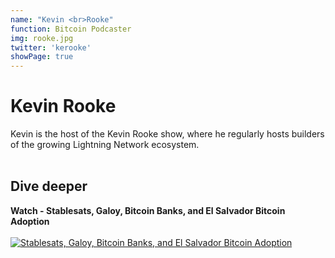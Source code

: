 ```yaml
---
name: "Kevin <br>Rooke"
function: Bitcoin Podcaster
img: rooke.jpg
twitter: 'kerooke'
showPage: true
---
```


# Kevin Rooke
 
Kevin is the host of the Kevin Rooke show, where he regularly hosts builders of the growing Lightning Network ecosystem.
<br><br>

## Dive deeper


<div class="grid grid-cols-2 gap-5">
<div class="p-3 my-2">

**Watch - Stablesats, Galoy, Bitcoin Banks, and El Salvador Bitcoin Adoption**<br><br>
[ ![Stablesats, Galoy, Bitcoin Banks, and El Salvador Bitcoin Adoption](/2022/content/nicolas1.png)](https://www.youtube.com/watch?v=qQBnfPmLbss/)
</div>

</div>

<br>




